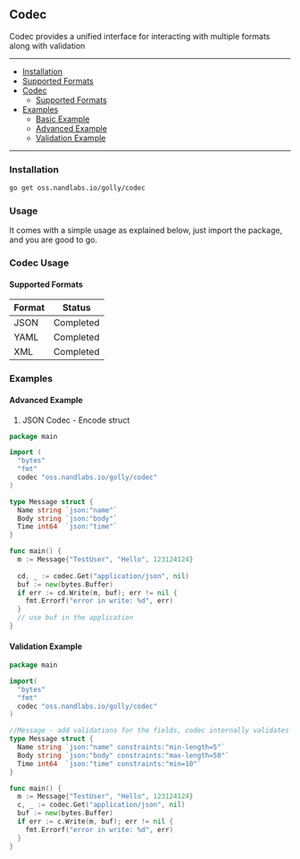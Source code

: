 ## Codec

Codec provides a unified interface for interacting with multiple formats along with validation

---

- [Installation](#installation)
- [Supported Formats](#supported--formats)
- [Codec](#codec-usage)
    - [Supported Formats](#supported--formats)
- [Examples](#examples)
  - [Basic Example](#basic-example)
  - [Advanced Example](#advanced-example)
  - [Validation Example](#validation-example)

---

### Installation

```bash
go get oss.nandlabs.io/golly/codec
```

### Usage

It comes with a simple usage as explained below, just import the package, and you are good to go.

### Codec Usage

#### Supported  Formats

| Format |  Status   |
|:-------|:---------:|
| JSON   | Completed |
| YAML   | Completed |
| XML    | Completed |

### Examples

#### Advanced Example

1. JSON Codec - Encode struct
```go
package main

import (
  "bytes"
  "fmt"
  codec "oss.nandlabs.io/golly/codec"
)

type Message struct {
  Name string `json:"name"`
  Body string `json:"body"`
  Time int64  `json:"time"`
}

func main() {
  m := Message{"TestUser", "Hello", 123124124}
  
  cd, _ := codec.Get("application/json", nil)
  buf := new(bytes.Buffer)
  if err := cd.Write(m, buf); err != nil {
    fmt.Errorf("error in write: %d", err)
  }
  // use buf in the application
}
```

#### Validation Example

```go
package main

import(
  "bytes"
  "fmt"
  codec "oss.nandlabs.io/golly/codec"
)

//Message - add validations for the fields, codec internally validates the struct
type Message struct {
  Name string `json:"name" constraints:"min-length=5"`
  Body string `json:"body" constraints:"max-length=50"`
  Time int64  `json:"time" constraints:"min=10"`
}

func main() {
  m := Message{"TestUser", "Hello", 123124124}
  c, _ := codec.Get("application/json", nil)
  buf := new(bytes.Buffer)
  if err := c.Write(m, buf); err != nil {
    fmt.Errorf("error in write: %d", err)
  }
}
```
